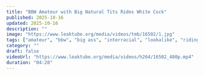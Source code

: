 ```yaml
---
title: "BBW Amateur with Big Natural Tits Rides White Cock"
published: 2025-10-16
updated: 2025-10-16
description: ""
image: "https://www.leaktube.org/media/videos/tmb/16502/1.jpg"
tags: ["amateur", "bbw", "big ass", "interracial", "lookalike", "riding", "riding cock", "white", "white cock", "white riding"]
category: ""
draft: false
videoUrl: "https://www.leaktube.org/media/videos/h264/16502_480p.mp4"
duration: "04:20"
---
```


